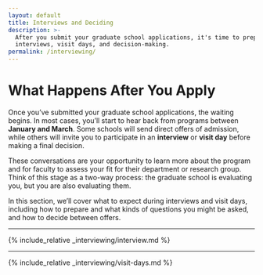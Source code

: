 ```yaml
---
layout: default
title: Interviews and Deciding
description: >-
  After you submit your graduate school applications, it's time to prepare for 
  interviews, visit days, and decision-making.
permalink: /interviewing/
---
```


# What Happens After You Apply

Once you’ve submitted your graduate school applications, the waiting begins.  In most cases, you’ll start to hear back from programs between **January and March**.  Some schools will send direct offers of admission, while others will invite you to participate in an **interview** or **visit day** before making a final decision.

These conversations are your opportunity to learn more about the program and for faculty to assess your fit for their department or research group.  <span class="highlight">Think of this stage as a two-way process: the graduate school is evaluating you, but you are also evaluating them.</span>

In this section, we’ll cover what to expect during interviews and visit days, including how to prepare and what kinds of questions you might be asked, and how to decide between offers.

---

{% include_relative _interviewing/interview.md %}

---

{% include_relative _interviewing/visit-days.md %}

